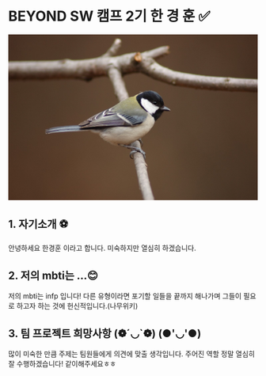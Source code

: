 # BEYOND SW 캠프 2기 한 경 훈 ✅

<img src =".\photo\ia82_144_i2.jpg">

##  1. 자기소개 ⚽
안녕하세요 한경훈 이라고 합니다. 미숙하지만 열심히 하겠습니다.

##  2. 저의 mbti는 ...😊 
저의 mbti는 infp 입니다!
다른 유형이라면 포기할 일들을 끝까지 해나가며 그들이 필요로 하고자 하는 것에 헌신적입니다.(나무위키)
## 3. 팀 프로젝트 희망사항 (❁´◡`❁) (●'◡'●) 
많이 미숙한 만큼 주제는 팀원들에게 의견에 맞출 생각입니다. 주어진 역할 정말 열심히 잘 수행하겠습니다! 같이해주세요ㅎㅎ

